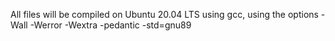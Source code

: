 All files will be compiled on Ubuntu 20.04 LTS using gcc, using the options -Wall -Werror -Wextra -pedantic -std=gnu89
